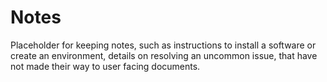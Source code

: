 # Notes

Placeholder for keeping notes, such as instructions to install a
software or create an environment, details on resolving an uncommon
issue, that have not made their way to user facing documents.
